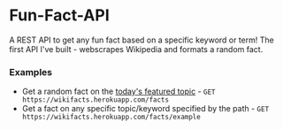 # Fun-Fact-API
A REST API to get any fun fact based on a specific keyword or term! The first API I've built - webscrapes Wikipedia and formats a random fact.

### Examples
* Get a random fact on the [today's featured topic](https://en.wikipedia.org/wiki/Main_Page) - `GET https://wikifacts.herokuapp.com/facts`
* Get a fact on any specific topic/keyword specified by the path - `GET https://wikifacts.herokuapp.com/facts/example`
